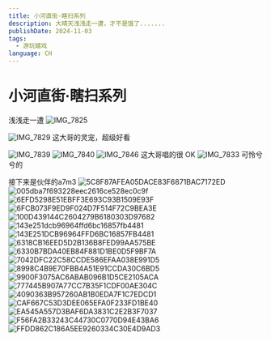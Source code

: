 ```yaml
---
title: 小河直街·瞎扫系列
description: 大晴天浅浅走一遭，才不是饿了.......
publishDate: 2024-11-03
tags:
  - 游玩嬉戏
language: CH
---
```

# 小河直街·瞎扫系列

浅浅走一遭
![IMG_7825](https://pic.en.icu/i/2024/11/08/f4vldx-0.webp)

![IMG_7829](https://pic.en.icu/i/2024/11/08/f5zc87-0.webp)
这大哥的灵宠，超级好看

![IMG_7839](https://pic.en.icu/i/2024/11/08/f4vbv6-0.webp)
![IMG_7840](https://pic.en.icu/i/2024/11/08/f4ujrm-0.webp)
![IMG_7846](https://pic.en.icu/i/2024/11/08/f4v1we-0.webp)
这大哥唱的很 OK
![IMG_7833](https://pic.en.icu/i/2024/11/08/f4tw4g-0.webp)
可怜兮兮的

接下来是伙伴的a7m3
![5C8F87AFEA05DACE83F6871BAC7172ED](https://pic.en.icu/i/2024/11/08/f4wqgv-0.webp)
![005dba7f693228eec2616ce528ec0c9f](https://pic.en.icu/i/2024/11/08/f4ssg2-0.webp)
![6EFD5298E51EBFF3E693C93B1509E93F](https://pic.en.icu/i/2024/11/08/f4tt2v-0.webp)
![6FCB073F9ED9F024D7F514F72C9BEA3E](https://pic.en.icu/i/2024/11/08/f4w7h4-0.webp)
![100D439144C2604279B6180303D97682](https://pic.en.icu/i/2024/11/08/f4vv8r-0.webp)
![143e251dcb96964ffd6bc16857fb4481](https://pic.en.icu/i/2024/11/08/f4xcyc-0.webp)
![143E251DCB96964FFD6BC16857FB4481](https://pic.en.icu/i/2024/11/08/f4xcyc-0.webp)
![6318CB16EED5D2B136B8FED99AA575BE](https://pic.en.icu/i/2024/11/08/f4wxai-0.webp)
![6330B7BDA40EB84F881D1BE0D5F9BF7A](https://pic.en.icu/i/2024/11/08/f4wm0e-0.webp)
![7042DFC22C58CCDE586EFAA038E991D5](https://pic.en.icu/i/2024/11/08/f4wfic-0.webp)
![8998C4B9E70FBB4A51E91CCDA30C6BD5](https://pic.en.icu/i/2024/11/08/f4w5eb-0.webp)
![9900F3075AC6ABAB096B1D5CE2105ACA](https://pic.en.icu/i/2024/11/08/f4vgzv-0.webp)
![777445B907A77CC7B35F1CDF00AE304C](https://pic.en.icu/i/2024/11/08/f4vi8j-0.webp)
![4090363B957260AB1B0EDA7F1C7EDCD1](https://pic.en.icu/i/2024/11/08/f4us8s-0.webp)
![CAF667C53D3DEE065EFA0F233FD1BE40](https://pic.en.icu/i/2024/11/08/f4vk5r-0.webp)
![EA545A557D3BAF6DA3831C2E2B3F7037](https://pic.en.icu/i/2024/11/08/f4tdcv-0.webp)
![F56FA2B33243C44730C0770D94E43BA6](https://pic.en.icu/i/2024/11/08/f4wo4a-0.webp)
![FFDD862C186A5EE9260334C30E4D9AD3](https://pic.en.icu/i/2024/11/08/f4x0yi-0.webp)
